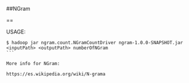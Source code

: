 ##NGram

==

USAGE: 

````
$ hadoop jar ngram.count.NGramCountDriver ngram-1.0.0-SNAPSHOT.jar <inputPath> <outputPath> numberOfNGram
```

More info for NGram:

https://es.wikipedia.org/wiki/N-grama


